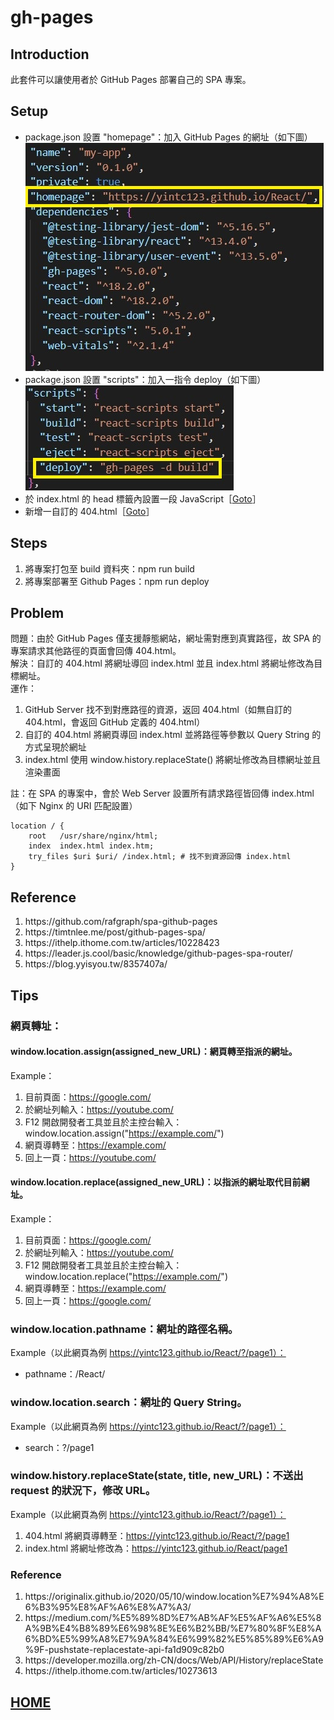 # gh-pages
## Introduction
此套件可以讓使用者於 GitHub Pages 部署自己的 SPA 專案。
## Setup
- package.json 設置 "homepage"：加入 GitHub Pages 的網址（如下圖）</br>
![homepage](../pictures/gh-pages/homepage.jpg)
- package.json 設置 "scripts"：加入一指令 deploy（如下圖）</br>
![scripts](../pictures/gh-pages/scripts.jpg)
- 於 index.html 的 head 標籤內設置一段 JavaScript［<a href="https://github.com/Yintc123/React/blob/main/my-app/public/index.html">Goto</a>］
- 新增一自訂的 404.html［<a href="https://github.com/Yintc123/React/blob/main/my-app/public/404.html">Goto</a>］

## Steps
1. 將專案打包至 build 資料夾：npm run build
2. 將專案部署至 Github Pages：npm run deploy

## Problem
問題：由於 GitHub Pages 僅支援靜態網站，網址需對應到真實路徑，故 SPA 的專案請求其他路徑的頁面會回傳 404.html。</br>
解決：自訂的 404.html 將網址導回 index.html 並且 index.html 將網址修改為目標網址。</br>
運作：
1. GitHub Server 找不到對應路徑的資源，返回 404.html（如無自訂的 404.html，會返回 GitHub 定義的 404.html）
2. 自訂的 404.html 將網頁導回 index.html 並將路徑等參數以 Query String 的方式呈現於網址
3. index.html 使用 window.history.replaceState() 將網址修改為目標網址並且渲染畫面


註：在 SPA 的專案中，會於 Web Server 設置所有請求路徑皆回傳 index.html（如下 Nginx 的 URI 匹配設置）
```nginx file
location / {
    root   /usr/share/nginx/html;
    index  index.html index.htm;
    try_files $uri $uri/ /index.html; # 找不到資源回傳 index.html
}
```

## Reference
<ol>
    <li>https://github.com/rafgraph/spa-github-pages</li>
    <li>https://timtnlee.me/post/github-pages-spa/</li>
    <li>https://ithelp.ithome.com.tw/articles/10228423</li>
    <li>https://leader.js.cool/basic/knowledge/github-pages-spa-router/</li>
    <li>https://blog.yyisyou.tw/8357407a/</li>
</ol>

## Tips
### 網頁轉址：
#### window.location.assign(assigned_new_URL)：網頁轉至指派的網址。
Example：
1. 目前頁面：https://google.com/
2. 於網址列輸入：https://youtube.com/
2. F12 開啟開發者工具並且於主控台輸入：window.location.assign("https://example.com/")
3. 網頁導轉至：https://example.com/
4. 回上一頁：https://youtube.com/
#### window.location.replace(assigned_new_URL)：以指派的網址取代目前網址。
Example：
1. 目前頁面：https://google.com/
2. 於網址列輸入：https://youtube.com/
2. F12 開啟開發者工具並且於主控台輸入：window.location.replace("https://example.com/")
3. 網頁導轉至：https://example.com/
4. 回上一頁：https://google.com/
### window.location.pathname：網址的路徑名稱。
Example（以此網頁為例 https://yintc123.github.io/React/?/page1）：
- pathname：/React/
### window.location.search：網址的 Query String。
Example（以此網頁為例 https://yintc123.github.io/React/?/page1）：
- search：?/page1
### window.history.replaceState(state, title, new_URL)：不送出 request 的狀況下，修改 URL。
Example（以此網頁為例 https://yintc123.github.io/React/?/page1）：
1. 404.html 將網頁導轉至：https://yintc123.github.io/React/?/page1
2. index.html 將網址修改為：https://yintc123.github.io/React/page1
### Reference
<ol>
    <li>https://originalix.github.io/2020/05/10/window.location%E7%94%A8%E6%B3%95%E8%AF%A6%E8%A7%A3/</li>
    <li>https://medium.com/%E5%89%8D%E7%AB%AF%E5%AF%A6%E5%8A%9B%E4%B8%89%E6%98%8E%E6%B2%BB/%E7%80%8F%E8%A6%BD%E5%99%A8%E7%9A%84%E6%99%82%E5%85%89%E6%A9%9F-pushstate-replacestate-api-fa1d909c82b0</li>
    <li>https://developer.mozilla.org/zh-CN/docs/Web/API/History/replaceState</li>
    <li>https://ithelp.ithome.com.tw/articles/10273613</li>
</ol>

## <a href="https://github.com/Yintc123/React">HOME</a>